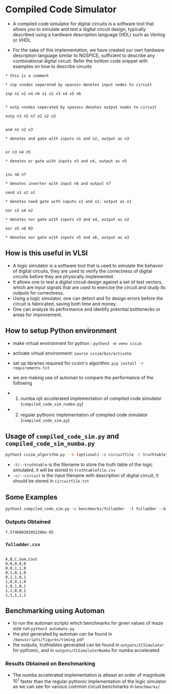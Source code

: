 # Compiled Code Simulator

- A compiled code simulator for digital circuits is a software tool that allows you to simulate and test a digital circuit design, typically described using a hardware description language (HDL) such as Verilog or VHDL

- For the sake of this implementation, we have created our own hardware description language similar to NGSPICE, sufficient to describe any combinational digital circuit. Refer the bottom code snippet with examples on how to describe circuits

```
* this is a comment

* inp <nodes seperated by spaces> denotes input nodes to circuit

inp n1 n2 n4 n6 x1 x2 x3 x4 x5 x6


* outp <nodes seperated by spaces> denotes output nodes to circuit

outp n3 n5 n7 o1 o2 o3


and n1 n2 n3

* denotes and gate with inputs n1 and n2, output as n3


or n3 n4 n5 

* denotes or gate with inputs n3 and n4, output as n5 


inv n6 n7

* denotes inverter with input n6 and output n7

nand x1 x2 o1

* denotes nand gate with inputs x1 and x2, output as o1 

nor x3 x4 o2

* denotes nor gate with inputs x3 and x4, output as o2 

xor x5 x6 03

* denotes xor gate with inputs x5 and x6, output as o3 

```

## How is this useful in VLSI 

- A logic simulator is a software tool that is used to simulate the behavior of digital circuits, they are used to verify the correctness of digital circuits before they are physically implemented.
- It allows one to test a digital circuit design against a set of test vectors, which are input signals that are used to exercise the circuit and study its outputs for correctness.
- Using a logic simulator, one can detect and fix design errors before the circuit is fabricated, saving both time and money.
- One can analyze its performance and identify potential bottlenecks or areas for improvement.

## How to setup Python environment

- make virtual environment for python : `python3 -m venv ccsim`
- activate virtual environment: `source ccsim/bin/activate`
- set up libraries required for ccsim's algorithm: `pip install -r requirements.txt`

- we are making use of automan to compare the performance of the following
- 1. numba njit accelerated implementation of compiled code simulator (`compiled_code_sim_numba.py`)
- 2. regular pythonic implementation of compiled code simulator (`compiled_code_sim.py`)


## Usage of `compiled_code_sim.py` and `compiled_code_sim_numba.py`

```bash
python3 ccsim_algorithm.py --b (optional) -c circuitfile -t truthtablefile
```
- `-t/--truthtable` is the filename to store the truth table of the logic simulated, it will be stored in `truthtablefile.csv`
- `-c/--circuit` is the input filename with description of digital circuit, it should be stored in `circuitfile.txt`


## Some Examples

`python3 compiled_code_sim.py -c benchmarks/fulladder  -t fulladder --b`

### Outputs Obtained


```
7.574600203952286e-05
```

### `fulladder.csv`


```

A,B,C,Sum,Cout
0,0,0,0,0
0,0,1,1,0
0,1,0,1,0
0,1,1,0,1
1,0,0,1,0
1,0,1,0,1
1,1,0,0,1
1,1,1,1,1

```

## Benchmarking using Automan
- to run the automan scripts which benchmarks for given values of maze size run `python3 automate.py`
- the plot generated by automan can be found in `/manuscripts/figures/timing.pdf`
- the outputs, truthtables generated can be found in `outputs/CCSimulator` for pythonic, and in `outputs/CCSimulatorNumba` for numba accelerated

### Results Obtained on Benchmarking

- The numba accelerated implementation is atleast an order of magnitude $10^1$ faster than the regular pythonic implementation of the logic simulator as we can see for various common circuit benchmarks in `benchmarks/` 